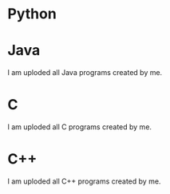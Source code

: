# Python


# Java
I am uploded all Java programs created by me.

# C
I am uploded all C programs created by me.

# C++
I am uploded all C++ programs created by me.
